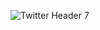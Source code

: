 ![Twitter Header 7](https://github.com/user-attachments/assets/08dd728d-818a-4c17-9db9-4a963040b92d)
